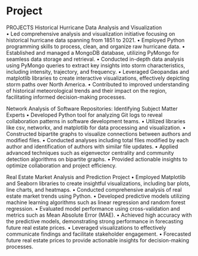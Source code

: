 # Project
PROJECTS
Historical Hurricane Data Analysis and Visualization                                              
•	Led comprehensive analysis and visualization initiative focusing on historical hurricane data spanning from 1851 to 2021. 
•	Employed Python programming skills to process, clean, and organize raw hurricane data. 
•	Established and managed a MongoDB database, utilizing PyMongo for seamless data storage and retrieval.
•	Conducted in-depth data analysis using PyMongo queries to extract key insights into storm characteristics, including intensity, trajectory, and frequency. 
•	Leveraged Geopandas and matplotlib libraries to create interactive visualizations, effectively depicting storm paths over North America. 
•	Contributed to improved understanding of historical meteorological trends and their impact on the region, facilitating informed decision-making processes.


Network Analysis of Software Repositories: Identifying Subject Matter Experts
•	Developed Python tool for analyzing Git logs to reveal collaboration patterns in software development teams.
•	Utilized libraries like csv, networkx, and matplotlib for data processing and visualization. 
•	Constructed bipartite graphs to visualize connections between authors and modified files. 
•	Conducted analyses including total files modified by each author and identification of authors with similar file updates. 
•	Applied advanced techniques such as eigenvector centrality and community detection algorithms on bipartite graphs. 
•	Provided actionable insights to optimize collaboration and project efficiency.


Real Estate Market Analysis and Prediction Project
•	Employed Matplotlib and Seaborn libraries to create insightful visualizations, including bar plots, line charts, and heatmaps. 
•	Conducted comprehensive analysis of real estate market trends using Python. 
•	Developed predictive models utilizing machine learning algorithms such as linear regression and random forest regression. 
•	Evaluated model performance using cross-validation and metrics such as Mean Absolute Error (MAE). 
•	Achieved high accuracy with the predictive models, demonstrating strong performance in forecasting future real estate prices. 
•	Leveraged visualizations to effectively communicate findings and facilitate stakeholder engagement. 
•	Forecasted future real estate prices to provide actionable insights for decision-making processes.
